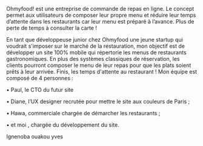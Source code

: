 Ohmyfood! est une entreprise de commande de repas en ligne. Le concept permet aux utilisateurs de composer leur propre menu et réduire leur temps d’attente dans les restaurants car leur menu est préparé à l’avance. Plus de perte de temps à consulter la carte !

En tant que développeuse junior chez Ohmyfood une jeune startup qui voudrait s'imposer sur le marché de la restauration, mon objectif est de développer un site 100% mobile qui répertorie les menus de restaurants gastronomiques. En plus des systèmes classiques de réservation, les clients pourront composer le menu de leur repas pour que les plats soient prêts à leur arrivée. Finis, les temps d'attente au restaurant ! Mon équipe est composé de 4 personnes :

• Paul, le CTO du futur site

• Diane, l’UX designer recrutée pour mettre le site aux couleurs de Paris ;

• Hawa, commerciale chargée de démarcher les restaurants ;

• et moi , chargée du développement du site.

Ignenoba ouakou yves
